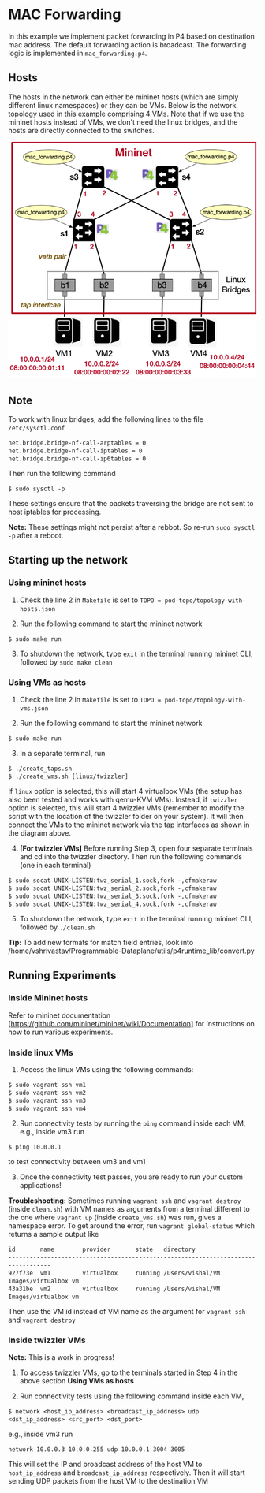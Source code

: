 # MAC Forwarding

In this example we implement packet forwarding in P4 based on destination mac address. The default forwarding action is broadcast. The forwarding logic is implemented in `mac_forwarding.p4`.

## Hosts

The hosts in the network can either be mininet hosts (which are simply different linux namespaces) or they can be VMs. Below is the network topology used in this example comprising 4 VMs. Note that if we use the mininet hosts instead of VMs, we don't need the linux bridges, and the hosts are directly connected to the switches.

![pod-topo](https://github.com/vishal1303/Programmable-Dataplane/blob/master/examples/mac_forwarding/pod-topo/pod-topo.png)

## Note

To work with linux bridges, add the following lines to the file `/etc/sysctl.conf`
```shell
net.bridge.bridge-nf-call-arptables = 0
net.bridge.bridge-nf-call-iptables = 0
net.bridge.bridge-nf-call-ip6tables = 0
```
Then run the following command
```shell
$ sudo sysctl -p
```

These settings ensure that the packets traversing the bridge are not sent to host iptables for processing.

**Note:** These settings might not persist after a rebbot. So re-run `sudo sysctl -p` after a reboot.

## Starting up the network

### Using mininet hosts

1. Check the line 2 in `Makefile` is set to `TOPO = pod-topo/topology-with-hosts.json`

2. Run the following command to start the mininet network
```shell
$ sudo make run
```

3. To shutdown the network, type `exit` in the terminal running mininet CLI, followed by `sudo make clean`

### Using VMs as hosts

1. Check the line 2 in `Makefile` is set to `TOPO = pod-topo/topology-with-vms.json`

2. Run the following command to start the mininet network
```shell
$ sudo make run
```

3. In a separate terminal, run 
```shell
$ ./create_taps.sh
$ ./create_vms.sh [linux/twizzler]
```
If `linux` option is selected, this will start 4 virtualbox VMs (the setup has also been tested and works with qemu-KVM VMs). Instead, if `twizzler` option is selected, this will start 4 twizzler VMs (remember to modify the script with the location of the twizzler folder on your system). It will then connect the VMs to the mininet network via the tap interfaces as shown in the diagram above.

4. **[For twizzler VMs]** Before running Step 3, open four separate terminals and cd into the twizzler directory. Then run the following commands (one in each terminal)
```shell
$ sudo socat UNIX-LISTEN:twz_serial_1.sock,fork -,cfmakeraw
$ sudo socat UNIX-LISTEN:twz_serial_2.sock,fork -,cfmakeraw
$ sudo socat UNIX-LISTEN:twz_serial_3.sock,fork -,cfmakeraw
$ sudo socat UNIX-LISTEN:twz_serial_4.sock,fork -,cfmakeraw
```

5. To shutdown the network, type `exit` in the terminal running mininet CLI, followed by `./clean.sh`

**Tip:** To add new formats for match field entries, look into /home/vshrivastav/Programmable-Dataplane/utils/p4runtime_lib/convert.py

## Running Experiments

### Inside Mininet hosts

Refer to mininet documentation [https://github.com/mininet/mininet/wiki/Documentation] for instructions on how to run various experiments.

### Inside linux VMs

1. Access the linux VMs using the following commands:
```shell
$ sudo vagrant ssh vm1
$ sudo vagrant ssh vm2
$ sudo vagrant ssh vm3
$ sudo vagrant ssh vm4
```

2. Run connectivity tests by running the `ping` command inside each VM, e.g., inside vm3 run
```shell
$ ping 10.0.0.1
```
to test connectivity between vm3 and vm1

3. Once the connectivity test passes, you are ready to run your custom applications!

**Troubleshooting:** Sometimes running `vagrant ssh` and `vagrant destroy` (inside `clean.sh`) with VM names as arguments from a terminal different to the one where `vagrant up` (inside `create_vms.sh`) was run, gives a namespace error. To get around the error, run `vagrant global-status` which returns a sample output like
```shell
id       name        provider       state   directory                             
----------------------------------------------------------------------------------
927f73e  vm1         virtualbox     running /Users/vishal/VM Images/virtualbox vm 
43a31be  vm2         virtualbox     running /Users/vishal/VM Images/virtualbox vm 
```
Then use the VM id instead of VM name as the argument for `vagrant ssh` and `vagrant destroy`

### Inside twizzler VMs

**Note:** This is a work in progress!

1. To access twizzler VMs, go to the terminals started in Step 4 in the above section **Using VMs as hosts**

2. Run connectivity tests using the following command inside each VM,
```shell
$ network <host_ip_address> <broadcast_ip_address> udp <dst_ip_address> <src_port> <dst_port>
```
e.g., inside vm3 run
```shell
network 10.0.0.3 10.0.0.255 udp 10.0.0.1 3004 3005
```
This will set the IP and broadcast address of the host VM to `host_ip_address` and `broadcast_ip_address` respectively. Then it will start sending UDP packets from the host VM to the destination VM
